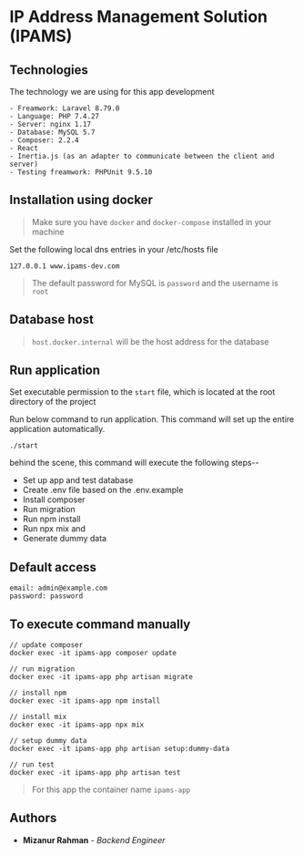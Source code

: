# IP Address Management Solution (IPAMS)


## Technologies

The technology we are using for this app development

```
- Freamwork: Laravel 8.79.0
- Language: PHP 7.4.27
- Server: nginx 1.17 
- Database: MySQL 5.7
- Composer: 2.2.4
- React
- Inertia.js (as an adapter to communicate between the client and server)
- Testing freamwork: PHPUnit 9.5.10
```

## Installation using docker

>Make sure you have `docker` and `docker-compose` installed in your machine

Set the following local dns entries in your /etc/hosts file

``` 
127.0.0.1 www.ipams-dev.com
```

>The default password for MySQL is `password` and the username is `root`

## Database host

>`host.docker.internal` will be the host address for the database

## Run application
Set executable permission to the `start` file, which is located at the root directory of the project

Run below command to run application. This command will set up the entire application automatically.
```
./start
```
behind the scene, this command will execute the following steps--

- Set up app and test database
- Create .env file based on the .env.example
- Install composer
- Run migration
- Run npm install
- Run npx mix and
- Generate dummy data

## Default access
```
email: admin@example.com 
password: password
```

## To execute command manually
```
// update composer
docker exec -it ipams-app composer update

// run migration
docker exec -it ipams-app php artisan migrate

// install npm
docker exec -it ipams-app npm install

// install mix
docker exec -it ipams-app npx mix

// setup dummy data
docker exec -it ipams-app php artisan setup:dummy-data

// run test
docker exec -it ipams-app php artisan test
```

> For this app the container name `ipams-app`

## Authors
* **Mizanur Rahman** - *Backend Engineer*
